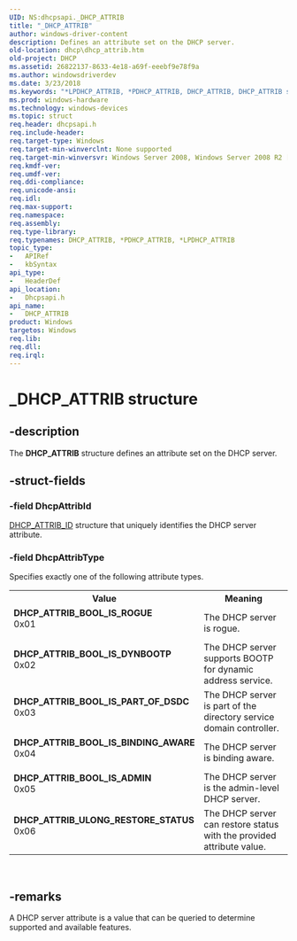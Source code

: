 ```yaml
---
UID: NS:dhcpsapi._DHCP_ATTRIB
title: "_DHCP_ATTRIB"
author: windows-driver-content
description: Defines an attribute set on the DHCP server.
old-location: dhcp\dhcp_attrib.htm
old-project: DHCP
ms.assetid: 26822137-8633-4e18-a69f-eeebf9e78f9a
ms.author: windowsdriverdev
ms.date: 3/23/2018
ms.keywords: "*LPDHCP_ATTRIB, *PDHCP_ATTRIB, DHCP_ATTRIB, DHCP_ATTRIB structure [DHCP], DHCP_ATTRIB_BOOL_IS_ADMIN, DHCP_ATTRIB_BOOL_IS_BINDING_AWARE, DHCP_ATTRIB_BOOL_IS_DYNBOOTP, DHCP_ATTRIB_BOOL_IS_PART_OF_DSDC, DHCP_ATTRIB_BOOL_IS_ROGUE, DHCP_ATTRIB_ULONG_RESTORE_STATUS, PDHCP_ATTRIB *LPDHCP_ATTRIB, PDHCP_ATTRIB *LPDHCP_ATTRIB structure pointer [DHCP], _DHCP_ATTRIB, dhcp.dhcp_attrib, dhcpsapi/PDHCP_ATTRIB *LPDHCP_ATTRIB, dhcpsapi/_DHCP_ATTRIB"
ms.prod: windows-hardware
ms.technology: windows-devices
ms.topic: struct
req.header: dhcpsapi.h
req.include-header: 
req.target-type: Windows
req.target-min-winverclnt: None supported
req.target-min-winversvr: Windows Server 2008, Windows Server 2008 R2 [desktop apps only]
req.kmdf-ver: 
req.umdf-ver: 
req.ddi-compliance: 
req.unicode-ansi: 
req.idl: 
req.max-support: 
req.namespace: 
req.assembly: 
req.type-library: 
req.typenames: DHCP_ATTRIB, *PDHCP_ATTRIB, *LPDHCP_ATTRIB
topic_type:
-	APIRef
-	kbSyntax
api_type:
-	HeaderDef
api_location:
-	Dhcpsapi.h
api_name:
-	DHCP_ATTRIB
product: Windows
targetos: Windows
req.lib: 
req.dll: 
req.irql: 
---
```


# _DHCP_ATTRIB structure


## -description


The <b>DHCP_ATTRIB</b> structure defines an attribute set on the DHCP server.


## -struct-fields




### -field DhcpAttribId


<a href="https://msdn.microsoft.com/8e29f488-2978-43dd-b7ba-edad2e3e4b29">DHCP_ATTRIB_ID</a> structure that uniquely identifies the DHCP server attribute.


### -field DhcpAttribType

Specifies exactly one of the following attribute types.

<table>
<tr>
<th>Value</th>
<th>Meaning</th>
</tr>
<tr>
<td width="40%"><a id="DHCP_ATTRIB_BOOL_IS_ROGUE"></a><a id="dhcp_attrib_bool_is_rogue"></a><dl>
<dt><b>DHCP_ATTRIB_BOOL_IS_ROGUE</b></dt>
<dt>0x01</dt>
</dl>
</td>
<td width="60%">
The DHCP server is rogue.

</td>
</tr>
<tr>
<td width="40%"><a id="DHCP_ATTRIB_BOOL_IS_DYNBOOTP"></a><a id="dhcp_attrib_bool_is_dynbootp"></a><dl>
<dt><b>DHCP_ATTRIB_BOOL_IS_DYNBOOTP</b></dt>
<dt>0x02</dt>
</dl>
</td>
<td width="60%">
The DHCP server supports BOOTP for dynamic address service.

</td>
</tr>
<tr>
<td width="40%"><a id="DHCP_ATTRIB_BOOL_IS_PART_OF_DSDC"></a><a id="dhcp_attrib_bool_is_part_of_dsdc"></a><dl>
<dt><b>DHCP_ATTRIB_BOOL_IS_PART_OF_DSDC</b></dt>
<dt>0x03</dt>
</dl>
</td>
<td width="60%">
The DHCP server is part of the directory service domain controller.

</td>
</tr>
<tr>
<td width="40%"><a id="DHCP_ATTRIB_BOOL_IS_BINDING_AWARE"></a><a id="dhcp_attrib_bool_is_binding_aware"></a><dl>
<dt><b>DHCP_ATTRIB_BOOL_IS_BINDING_AWARE</b></dt>
<dt>0x04</dt>
</dl>
</td>
<td width="60%">
The DHCP server is binding aware.

</td>
</tr>
<tr>
<td width="40%"><a id="DHCP_ATTRIB_BOOL_IS_ADMIN"></a><a id="dhcp_attrib_bool_is_admin"></a><dl>
<dt><b>DHCP_ATTRIB_BOOL_IS_ADMIN</b></dt>
<dt>0x05</dt>
</dl>
</td>
<td width="60%">
The DHCP server is the admin-level DHCP server.

</td>
</tr>
<tr>
<td width="40%"><a id="DHCP_ATTRIB_ULONG_RESTORE_STATUS"></a><a id="dhcp_attrib_ulong_restore_status"></a><dl>
<dt><b>DHCP_ATTRIB_ULONG_RESTORE_STATUS</b></dt>
<dt>0x06</dt>
</dl>
</td>
<td width="60%">
The DHCP server can restore status with the provided attribute value.

</td>
</tr>
</table>
 


## -remarks



A DHCP server attribute is a value that can be queried to determine supported and available features.



